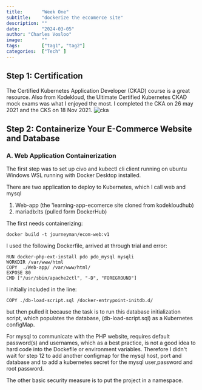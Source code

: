 ```yaml
---
title:       "Week One"
subtitle:    "dockerize the eccomerce site"
description: ""
date:        "2024-03-05"
author: "Charles Vosloo"
image:       ""
tags:        ["tag1", "tag2"]
categories:  ["Tech" ]
---
```

## Step 1: Certification
The Certified Kubernetes Application Developer (CKAD) course is a great resource. Also from Kodekloud, the Ultimate Certified Kubernetes CKAD mock exams was what I enjoyed the most.  I completed the CKA on 26 may 2021 and the CKS on 18 Nov 2021.
![cka](https://journeyman33.github.io/k8s-resume-blog/img/certificates.png)  


<!--[![cka](/img/certificates.png)](/img/clr-vosloo-certified-kubernetes-administrator-cka-certificate.pdf) -->


## Step 2: Containerize Your E-Commerce Website and Database
### A. Web Application Containerization

The first step was to set up civo and kubectl cli client running on ubuntu Windows WSL running with Docker Desktop installed.

There are two application to deploy to Kubernetes, which I call web and mysql  

1. Web-app (the 'learning-app-ecomerce  site cloned from kodekloudhub)  
2. mariadb:lts (pulled form DockerHub)   

The first needs containerizing: 

```docker build -t journeyman/ecom-web:v1```

I used the following Dockerfile, arrived at through trial and error:  

```FROM php:7.4-apache  
RUN docker-php-ext-install pdo pdo_mysql mysqli
WORKDIR /var/www/html
COPY  ./Web-app/ /var/www/html/
EXPOSE 80
CMD ["/usr/sbin/apache2ctl", "-D", "FOREGROUND"]
```

I initially included in the line:  

```COPY ./db-load-script.sql /docker-entrypoint-initdb.d/```  

but then pulled it because the task is to run this database initialization script, which populates the database, (db-load-script.sql) as a Kubernetes configMap.    

For mysql to communicate with the PHP website, requires default password(s) and usernames, which as a best practice, is not a good idea to hard code into the Dockefile or environment variables. Therefore I didn't wait for step 12 to add another configmap for the mysql host, port and database and to add a kubernetes secret for the mysql user,password and root password.   

The other basic security measure is to put the project in a namespace.

